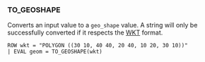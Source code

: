 <!--
This is generated by ESQL’s AbstractFunctionTestCase. Do no edit it. See ../README.md for how to regenerate it.
-->

### TO_GEOSHAPE
Converts an input value to a `geo_shape` value.
A string will only be successfully converted if it respects the
[WKT](https://en.wikipedia.org/wiki/Well-known_text_representation_of_geometry) format.

```
ROW wkt = "POLYGON ((30 10, 40 40, 20 40, 10 20, 30 10))"
| EVAL geom = TO_GEOSHAPE(wkt)
```
